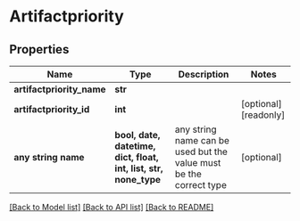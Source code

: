 # Artifactpriority


## Properties
Name | Type | Description | Notes
------------ | ------------- | ------------- | -------------
**artifactpriority_name** | **str** |  | 
**artifactpriority_id** | **int** |  | [optional] [readonly] 
**any string name** | **bool, date, datetime, dict, float, int, list, str, none_type** | any string name can be used but the value must be the correct type | [optional]

[[Back to Model list]](../README.md#documentation-for-models) [[Back to API list]](../README.md#documentation-for-api-endpoints) [[Back to README]](../README.md)


